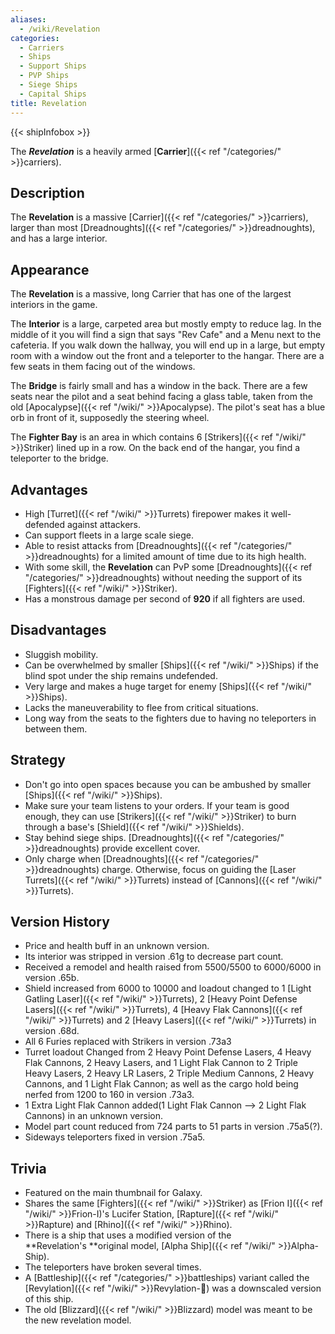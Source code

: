 ```yaml
---
aliases:
  - /wiki/Revelation
categories:
  - Carriers
  - Ships
  - Support Ships
  - PVP Ships
  - Siege Ships
  - Capital Ships
title: Revelation
---
```


{{< shipInfobox >}}

The **_Revelation_** is a heavily armed [**Carrier**]({{< ref "/categories/" >}}carriers).

## Description

The **Revelation** is a massive [Carrier]({{< ref "/categories/" >}}carriers), larger than most [Dreadnoughts]({{< ref "/categories/" >}}dreadnoughts), and has a large interior.

## Appearance

The **Revelation** is a massive, long Carrier that has one of the largest interiors in the game.

The **Interior** is a large, carpeted area but mostly empty to reduce lag. In the middle of it you will find a sign that says "Rev Cafe" and a Menu next to the cafeteria. If you walk down the hallway, you will end up in a large, but empty room with a window out the front and a teleporter to the hangar. There are a few seats in them facing out of the windows.

The **Bridge** is fairly small and has a window in the back. There are a few seats near the pilot and a seat behind facing a glass table, taken from the old [Apocalypse]({{< ref "/wiki/" >}}Apocalypse). The pilot's seat has a blue orb in front of it, supposedly the steering wheel.

The **Fighter Bay** is an area in which contains 6 [Strikers]({{< ref "/wiki/" >}}Striker) lined up in a row. On the back end of the hangar, you find a teleporter to the bridge.

## Advantages

- High [Turret]({{< ref "/wiki/" >}}Turrets) firepower makes it well-defended against attackers.
- Can support fleets in a large scale siege.
- Able to resist attacks from [Dreadnoughts]({{< ref "/categories/" >}}dreadnoughts) for a limited amount of time due to its high health.
- With some skill, the **Revelation** can PvP some [Dreadnoughts]({{< ref "/categories/" >}}dreadnoughts) without needing the support of its [Fighters]({{< ref "/wiki/" >}}Striker).
- Has a monstrous damage per second of **920** if all fighters are used.

## Disadvantages

- Sluggish mobility.
- Can be overwhelmed by smaller [Ships]({{< ref "/wiki/" >}}Ships) if the blind spot under the ship remains undefended.
- Very large and makes a huge target for enemy [Ships]({{< ref "/wiki/" >}}Ships).
- Lacks the maneuverability to flee from critical situations.
- Long way from the seats to the fighters due to having no teleporters in between them.

## Strategy

- Don't go into open spaces because you can be ambushed by smaller [Ships]({{< ref "/wiki/" >}}Ships).
- Make sure your team listens to your orders. If your team is good enough, they can use [Strikers]({{< ref "/wiki/" >}}Striker) to burn through a base's [Shield]({{< ref "/wiki/" >}}Shields).
- Stay behind siege ships. [Dreadnoughts]({{< ref "/categories/" >}}dreadnoughts) provide excellent cover.
- Only charge when [Dreadnoughts]({{< ref "/categories/" >}}dreadnoughts) charge. Otherwise, focus on guiding the [Laser Turrets]({{< ref "/wiki/" >}}Turrets) instead of [Cannons]({{< ref "/wiki/" >}}Turrets).

## Version History

- Price and health buff in an unknown version.
- Its interior was stripped in version .61g to decrease part count.
- Received a remodel and health raised from 5500/5500 to 6000/6000 in version .65b.
- Shield increased from 6000 to 10000 and loadout changed to 1 [Light Gatling Laser]({{< ref "/wiki/" >}}Turrets), 2 [Heavy Point Defense Lasers]({{< ref "/wiki/" >}}Turrets), 4 [Heavy Flak Cannons]({{< ref "/wiki/" >}}Turrets) and 2 [Heavy Lasers]({{< ref "/wiki/" >}}Turrets) in version .68d.
- All 6 Furies replaced with Strikers in version .73a3
- Turret loadout Changed from 2 Heavy Point Defense Lasers, 4 Heavy Flak Cannons, 2 Heavy Lasers, and 1 Light Flak Cannon to 2 Triple Heavy Lasers, 2 Heavy LR Lasers, 2 Triple Medium Cannons, 2 Heavy Cannons, and 1 Light Flak Cannon; as well as the cargo hold being nerfed from 1200 to 160 in version .73a3.
- 1 Extra Light Flak Cannon added(1 Light Flak Cannon --> 2 Light Flak Cannons) in an unknown version.
- Model part count reduced from 724 parts to 51 parts in version .75a5(?).
- Sideways teleporters fixed in version .75a5.

## Trivia

- Featured on the main thumbnail for Galaxy.
- Shares the same [Fighters]({{< ref "/wiki/" >}}Striker) as [Frion I]({{< ref "/wiki/" >}}Frion-I)'s Lucifer Station, [Rapture]({{< ref "/wiki/" >}}Rapture) and [Rhino]({{< ref "/wiki/" >}}Rhino).
- There is a ship that uses a modified version of the **Revelation's **original model, [Alpha Ship]({{< ref "/wiki/" >}}Alpha-Ship).
- The teleporters have broken several times.
- A [Battleship]({{< ref "/categories/" >}}battleships) variant called the [Revylation]({{< ref "/wiki/" >}}Revylation-🦍) was a downscaled version of this ship.
- The old [Blizzard]({{< ref "/wiki/" >}}Blizzard) model was meant to be the new revelation model.
